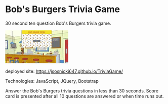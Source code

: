 # Bob's Burgers Trivia Game

30 second ten question Bob's Burgers trivia game.

![Bob's Burgers](https://github.com/jsosnicki647/Bootstrap-Portfolio/blob/master/assets/images/bb.jpg)

deployed site: https://jsosnicki647.github.io/TriviaGame/

Technologies: JavaScript, JQuery, Bootstrap

Answer the Bob's Burgers trivia questions in less than 30 seconds. Score card is presented after all 10 questions are answered or when time runs out.


